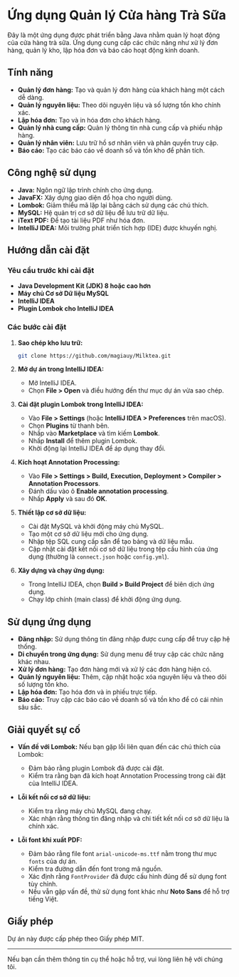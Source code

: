 # Ứng dụng Quản lý Cửa hàng Trà Sữa

Đây là một ứng dụng được phát triển bằng Java nhằm quản lý hoạt động của cửa hàng trà sữa. Ứng dụng cung cấp các chức năng như xử lý đơn hàng, quản lý kho, lập hóa đơn và báo cáo hoạt động kinh doanh.

## Tính năng

- **Quản lý đơn hàng:** Tạo và quản lý đơn hàng của khách hàng một cách dễ dàng.
- **Quản lý nguyên liệu:** Theo dõi nguyên liệu và số lượng tồn kho chính xác.
- **Lập hóa đơn:** Tạo và in hóa đơn cho khách hàng.
- **Quản lý nhà cung cấp:** Quản lý thông tin nhà cung cấp và phiếu nhập hàng.
- **Quản lý nhân viên:** Lưu trữ hồ sơ nhân viên và phân quyền truy cập.
- **Báo cáo:** Tạo các báo cáo về doanh số và tồn kho để phân tích.

## Công nghệ sử dụng

- **Java:** Ngôn ngữ lập trình chính cho ứng dụng.
- **JavaFX:** Xây dựng giao diện đồ họa cho người dùng.
- **Lombok:** Giảm thiểu mã lặp lại bằng cách sử dụng các chú thích.
- **MySQL:** Hệ quản trị cơ sở dữ liệu để lưu trữ dữ liệu.
- **iText PDF:** Để tạo tài liệu PDF như hóa đơn.
- **IntelliJ IDEA:** Môi trường phát triển tích hợp (IDE) được khuyến nghị.

## Hướng dẫn cài đặt

### Yêu cầu trước khi cài đặt

- **Java Development Kit (JDK) 8 hoặc cao hơn**
- **Máy chủ Cơ sở Dữ liệu MySQL**
- **IntelliJ IDEA**
- **Plugin Lombok cho IntelliJ IDEA**

### Các bước cài đặt

1. **Sao chép kho lưu trữ:**

   ```bash
   git clone https://github.com/magiauy/Milktea.git
   ```

2. **Mở dự án trong IntelliJ IDEA:**

   - Mở IntelliJ IDEA.
   - Chọn **File > Open** và điều hướng đến thư mục dự án vừa sao chép.

3. **Cài đặt plugin Lombok trong IntelliJ IDEA:**

   - Vào **File > Settings** (hoặc **IntelliJ IDEA > Preferences** trên macOS).
   - Chọn **Plugins** từ thanh bên.
   - Nhấp vào **Marketplace** và tìm kiếm **Lombok**.
   - Nhấp **Install** để thêm plugin Lombok.
   - Khởi động lại IntelliJ IDEA để áp dụng thay đổi.

4. **Kích hoạt Annotation Processing:**

   - Vào **File > Settings > Build, Execution, Deployment > Compiler > Annotation Processors**.
   - Đánh dấu vào ô **Enable annotation processing**.
   - Nhấp **Apply** và sau đó **OK**.

5. **Thiết lập cơ sở dữ liệu:**

   - Cài đặt MySQL và khởi động máy chủ MySQL.
   - Tạo một cơ sở dữ liệu mới cho ứng dụng.
   - Nhập tệp SQL cung cấp sẵn để tạo bảng và dữ liệu mẫu.
   - Cập nhật cài đặt kết nối cơ sở dữ liệu trong tệp cấu hình của ứng dụng (thường là `connect.json` hoặc `config.yml`).

6. **Xây dựng và chạy ứng dụng:**

   - Trong IntelliJ IDEA, chọn **Build > Build Project** để biên dịch ứng dụng.
   - Chạy lớp chính (main class) để khởi động ứng dụng.

## Sử dụng ứng dụng

- **Đăng nhập:** Sử dụng thông tin đăng nhập được cung cấp để truy cập hệ thống.
- **Di chuyển trong ứng dụng:** Sử dụng menu để truy cập các chức năng khác nhau.
- **Xử lý đơn hàng:** Tạo đơn hàng mới và xử lý các đơn hàng hiện có.
- **Quản lý nguyên liệu:** Thêm, cập nhật hoặc xóa nguyên liệu và theo dõi số lượng tồn kho.
- **Lập hóa đơn:** Tạo hóa đơn và in phiếu trực tiếp.
- **Báo cáo:** Truy cập các báo cáo về doanh số và tồn kho để có cái nhìn sâu sắc.

## Giải quyết sự cố

- **Vấn đề với Lombok:** Nếu bạn gặp lỗi liên quan đến các chú thích của Lombok:
  - Đảm bảo rằng plugin Lombok đã được cài đặt.
  - Kiểm tra rằng bạn đã kích hoạt Annotation Processing trong cài đặt của IntelliJ IDEA.

- **Lỗi kết nối cơ sở dữ liệu:**
  - Kiểm tra rằng máy chủ MySQL đang chạy.
  - Xác nhận rằng thông tin đăng nhập và chi tiết kết nối cơ sở dữ liệu là chính xác.

- **Lỗi font khi xuất PDF:**
  - Đảm bảo rằng file font `arial-unicode-ms.ttf` nằm trong thư mục `fonts` của dự án.
  - Kiểm tra đường dẫn đến font trong mã nguồn.
  - Xác định rằng `FontProvider` đã được cấu hình đúng để sử dụng font tùy chỉnh.
  - Nếu vẫn gặp vấn đề, thử sử dụng font khác như **Noto Sans** để hỗ trợ tiếng Việt.

## Giấy phép

Dự án này được cấp phép theo Giấy phép MIT.

---

Nếu bạn cần thêm thông tin cụ thể hoặc hỗ trợ, vui lòng liên hệ với chúng tôi.